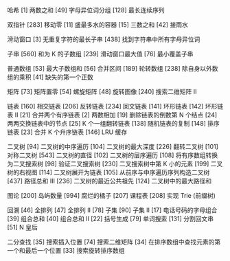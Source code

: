 哈希
[1] 两数之和
[49] 字母异位词分组
[128] 最长连续序列

双指针
[283] 移动零
[11] 盛最多水的容器
[15] 三数之和
[42] 接雨水

滑动窗口
[3] 无重复字符的最长子串
[438] 找到字符串中所有字母异位词

子串
[560] 和为 K 的子数组
[239] 滑动窗口最大值
[76] 最小覆盖子串

普通数组
[53] 最大子数组和
[56] 合并区间
[189] 轮转数组
[238] 除自身以外数组的乘积
[41] 缺失的第一个正数

矩阵
[73] 矩阵置零
[54] 螺旋矩阵
[48] 旋转图像
[240] 搜索二维矩阵 II

链表
[160] 相交链表
[206] 反转链表
[234] 回文链表
[141] 环形链表
[142] 环形链表 II
[21] 合并两个有序链表
[2] 两数相加
[19] 删除链表的倒数第 N 个结点
[24] 两两交换链表中的节点
[25] K 个一组翻转链表
[138] 随机链表的复制
[148] 排序链表
[23] 合并 K 个升序链表
[146] LRU 缓存

二叉树
[94] 二叉树的中序遍历
[104] 二叉树的最大深度
[226] 翻转二叉树
[101] 对称二叉树
[543] 二叉树的直径
[102] 二叉树的层序遍历
[108] 将有序数组转换为二叉搜索树
[98] 验证二叉搜索树
[230] 二叉搜索树中第 K 小的元素
[199] 二叉树的右视图
[114] 二叉树展开为链表
[105] 从前序与中序遍历序列构造二叉树
[437] 路径总和 III
[236] 二叉树的最近公共祖先
[124] 二叉树中的最大路径和

图论
[200] 岛屿数量
[994] 腐烂的橘子
[207] 课程表
[208] 实现 Trie (前缀树)

回溯
[46] 全排列
[47] 全排列 II
[78] 子集
[90] 子集 II
[17] 电话号码的字母组合
[39] 组合总和
[40] 组合总和 II
[22] 括号生成
[79] 单词搜索
[131] 分割回文串
[51] N 皇后

二分查找
[35] 搜索插入位置
[74] 搜索二维矩阵
[34] 在排序数组中查找元素的第一个和最后一个位置
[33] 搜索旋转排序数组